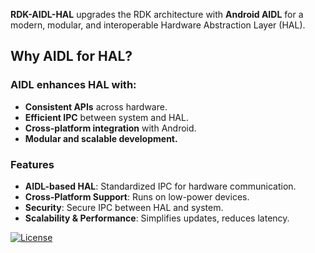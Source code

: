 **RDK-AIDL-HAL** upgrades the RDK architecture with **Android AIDL** for a modern, modular, and interoperable Hardware Abstraction Layer (HAL).

## Why AIDL for HAL?

### AIDL enhances HAL with:
- **Consistent APIs** across hardware.
- **Efficient IPC** between system and HAL.
- **Cross-platform integration** with Android.
- **Modular and scalable development.**

### Features
- **AIDL-based HAL**: Standardized IPC for hardware communication.
- **Cross-Platform Support**: Runs on low-power devices.
- **Security**: Secure IPC between HAL and system.
- **Scalability & Performance**: Simplifies updates, reduces latency.

[![License](https://img.shields.io/badge/License-Apache_2.0-blue.svg)](https://opensource.org/licenses/Apache-2.0)

